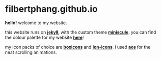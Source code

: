 # filbertphang.github.io
**hello!** welcome to my website.

this website runs on [**jekyll**](https://jekyllrb.com/), with the custom theme [**miniscule**](https://github.com/filbertphang/miniscule). you can find the colour palette for my website [**here**](https://coolors.co/003d75-005fb8-77a9cf-ffffeb-ffdcd6-ffadad)!

my icon packs of choice are [**boxicons**](https://boxicons.com/) and [**ion-icons**](https://ionic.io/ionicons). i used [**aos**](https://michalsnik.github.io/aos/) for the neat scrolling animations.